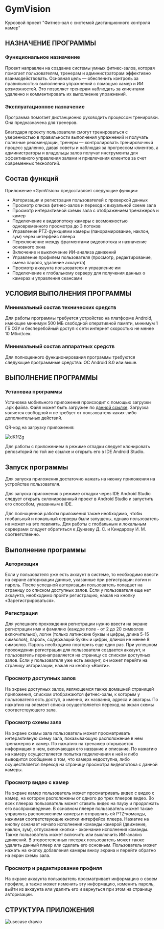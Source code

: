 # GymVision
Курсовой проект "Фитнес-зал с системой дистанционного контроля камер"
## НАЗНАЧЕНИЕ ПРОГРАММЫ
### Функциональное назначение
Проект направлен на создание системы умных фитнес-залов, которая помогает пользователям, тренерам и администраторам эффективно взаимодействовать. Основная цель — обеспечить контроль за правильностью выполнения упражнений с помощью камер и ИИ возможностей. Это позволяет тренерам наблюдать за клиентами удаленно и комментировать их выполнение упражнений.
### Эксплуатационное назначение
Программа помогает дистанционно руководить процессом тренировки. Она предназначена для тренеров.

Благодаря проекту пользователи смогут тренироваться с уверенностью в правильности выполнения упражнений и получать полезные рекомендации, тренеры — контролировать тренировочный процесс удаленно, давая советы и наблюдая за прогрессом клиентов, а администраторы и владельцы залов получат инструменты для эффективного управления залами и привлечения клиентов за счет современных технологий.
## Состав функций
Приложение «GymVision» предоставляет следующие функции:
- Авторизация и регистрация пользователей с проверкой данных
- Просмотр списка фитнес-залов и переход к визуальной схеме зала
- Просмотр интерактивной схемы зала с отображением тренажеров и камер
- Подключение к видеопотоку камеры с возможностью одновременного просмотра до 3 потоков
- Управление PTZ-функциями камеры (панорамирование, наклон, зум) через интерфейс плеера
- Переключение между фрагментами видеопотока и назначение основного окна
- Включение и выключение ИИ-анализа движений
- Управление профилем пользователя (просмотр, редактирование, смена пароля, удаление аккаунта)
- Просмотр аккаунта пользователя и управление им
- Подключение к глобальному серверу для получения данных о камерах и управления сеансами
## УСЛОВИЯ ВЫПОЛНЕНИЯ ПРОГРАММЫ
### Минимальный состав технических средств
Для работы программы требуется устройство на платформе Android, имеющее минимум 500 МБ свободной оперативной памяти, минимум 1 ГБ ОЗУ и бесперебойный доступ к сети интернет скоростью не менее 10 Мбит/сек.
### Минимальный состав аппаратных средств
Для полноценного функционирования программы требуются следующие программные средства: ОС Android 8.0 или выше.
## ВЫПОЛНЕНИЕ ПРОГРАММЫ
### Установка программы
Установка мобильного приложения происходит с помощью загрузки .apk файла. Файл может быть загружен по [данной ссылке](https://drive.google.com/file/d/1fd8sJ0NHcOsZ8l2UlGuEGPlTNx3L8W2I/view?usp=sharing). Загрузка является свободной и не требует от пользователя каких-либо дополнительных действий.

QR-код на загрузку приложения:

![dK1fZg](https://github.com/user-attachments/assets/81045f88-3533-4197-9fef-08e3818603c1)


Для работы с приложением в режиме отладки следует клонировать репозиторий по той же ссылке и открыть его в IDE Android Studio.
## Запуск программы
Для запуска приложения достаточно нажать на иконку приложения на устройстве пользователя.

Для запуска приложения в режиме отладки через IDE Android Studio следует открыть склонированный проект в Android Studio и запустить его способом, указанным в IDE.

Для полноценной работы приложения также необходимо, чтобы глобальный и локальный серверы были запущены, однако пользователь не может на это повлиять. Для работы с глобальным и локальным серверами следует обратиться к Дунаеву Д. С. и Киндарову И. М. соответственно.
## Выполнение программы
### Авторизация
Если у пользователя уже есть аккаунт в системе, то необходимо ввести на экране авторизации данные, указанные при регистрации: логин и пароль. После успешной авторизации пользователь попадает на страницу со списком доступных залов. Если у пользователя еще нет аккаунта, необходимо пройти регистрацию, нажав на кнопку «Зарегистрироваться».
### Регистрация
Для успешного прохождения регистрации нужно ввести на экране регистрации имя и фамилию (каждое поле - от 2 до 20 символов включительно), логин (только латинские буквы и цифры, длина 5-15 символов), пароль, содержащий буквы и цифры, длиной не менее 8 символов. Пароль необходимо повторить еще один раз. При успешном прохождении регистрации для пользователя создается аккаунт, и пользователь перенаправляется на страницу со списком доступных залов. Если у пользователя уже есть аккаунт, он может перейти на страницу авторизации, нажав на кнопку «Войти».
### Просмотр доступных залов
На экране доступных залов, являющемся также домашней страницей приложения, списком отображаются фитнес-залы, к которым у пользователя есть доступ, а именно, их названия, адреса и аватары. По нажатию на элемент списка осуществляется переход на экран схемы соответствующего зала.
### Просмотр схемы зала
На экране схемы зала пользователь может просматривать интерактивную схему зала, показывающую расположение в нем тренажеров и камер. По нажатию на тренажер открывается информация о нем, включающая его название и описание. По нажатию на камеру осуществляется попытка подключения к ней и либо выводится сообщение о том, что камера недоступна, либо осуществляется переход на страницу просмотра видеопотока с данной камеры.
### Просмотр видео с камер
На экране камер пользователь может просматривать видео с видео с камер, на котором расположены от одного до трех плееров видео. Во всех плеерах пользователь может ставить видео на паузу и продолжать его воспроизведение. В основном плеере пользователь может также управлять расположением камеры и отправлять ей PTZ-команды, нажимая соответствующие кнопки интерфейса плеера. Нажатие на кнопку означает начало исполнения команды камерой (движение, наклон, зум), отпускание кнопки - окончание исполнения команды. Также пользователь может включить или выключить ИИ-анализ движений. В второстепенных плеерах пользователь может также удалить данный плеер или сделать его основным. Пользователь может нажать на кнопку добавления камеры внизу экрана и перейти обратно на экран схемы зала.
### Просмотр и редактирование профиля
На экране аккаунта пользователь просматривает информацию о своем профиле, а также может изменить эту информацию, изменить пароль, выйти из аккаунта или удалить его и вернуться при этом на страницу авторизации.
## СТРУКТУРА ПРИЛОЖЕНИЯ
![usecase drawio](https://github.com/user-attachments/assets/c38ba8be-42e1-4de4-9aa3-7c690cb6a355)
